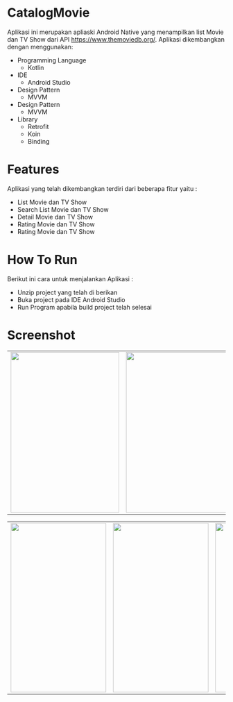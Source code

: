 # CatalogMovie

Aplikasi ini merupakan apliaski Android Native yang menampilkan list Movie dan TV Show dari API https://www.themoviedb.org/. Aplikasi dikembangkan dengan menggunakan:

<ul>
  <li>
    Programming Language
    <ul>
      <li>
        Kotlin
      </li>
    </ul>
   </li>
   <li>
    IDE
    <ul>
      <li>
        Android Studio
      </li>
    </ul>
   </li>
   <li>
      Design Pattern 
    <ul>
      <li>
        MVVM
      </li>
    </ul>
   </li>
   <li>
      Design Pattern 
    <ul>
      <li>
        MVVM
      </li>
    </ul>
   </li>
   <li>
      Library
    <ul>
      <li>
        Retrofit
      </li>
      <li>
        Koin
      </li>
      <li>
        Binding
      </li>
    </ul>
   </li>
</ul>

# Features

Aplikasi yang telah dikembangkan terdiri dari beberapa fitur yaitu :

<ul>
  <li>
    List Movie dan TV Show
  </li>
  <li>
    Search List Movie dan TV Show
  </li>
  <li>
    Detail Movie dan TV Show
  </li>
  <li>
    Rating Movie dan TV Show
  </li>
  <li>
    Rating Movie dan TV Show
  </li>
</ul>

# How To Run

Berikut ini cara untuk menjalankan Aplikasi :

<ul>
  <li>
    Unzip project yang telah di berikan
  </li>
  <li>
    Buka project pada IDE Android Studio
  </li>
  <li>
    Run Program apabila build project telah selesai
  </li>
</ul>

# Screenshot

<table style="width:100%">
    <tr>
      <td><img src="https://user-images.githubusercontent.com/94091611/157689829-5bb65dd9-9539-4e96-a8f0-ef6f40951743.jpg" data-canonical-src="https://user-images.githubusercontent.com/94091611/157689829-5bb65dd9-9539-4e96-a8f0-ef6f40951743.jpg" width="250" height="370" /></td>
      <td><img src="https://user-images.githubusercontent.com/94091611/157690009-d0e3c8f3-d862-4306-b177-146f2ccbdf2b.jpg" data-canonical-src="https://user-images.githubusercontent.com/94091611/157690009-d0e3c8f3-d862-4306-b177-146f2ccbdf2b.jpg" width="250" height="370" /></td>
      <td><img src="https://user-images.githubusercontent.com/94091611/157691007-dd0d9d5d-55de-4fb5-974e-3f597cf25407.jpg" data-canonical-src="https://user-images.githubusercontent.com/94091611/157691007-dd0d9d5d-55de-4fb5-974e-3f597cf25407.jpg" width="250" height="370" /></td>
      <td><img src="https://user-images.githubusercontent.com/94091611/157691124-f3488217-04fd-4b21-b17a-a0579fcb2748.jpg" data-canonical-src="https://user-images.githubusercontent.com/94091611/157691124-f3488217-04fd-4b21-b17a-a0579fcb2748.jpg" width="250" height="370" /></td>
    </tr>
</table>

<table style="width:100%">
    <tr>
      <td><img src="https://user-images.githubusercontent.com/94091611/157691455-6d6bef4d-c134-4e71-bc33-193967017ecb.jpg" data-canonical-src="https://user-images.githubusercontent.com/94091611/157691455-6d6bef4d-c134-4e71-bc33-193967017ecb.jpg" width="220" height="390" /></td>
      <td><img src="https://user-images.githubusercontent.com/94091611/157691529-663b43a1-2f73-45ff-a597-b8ffd383a5d3.jpg" data-canonical-src="https://user-images.githubusercontent.com/94091611/157691529-663b43a1-2f73-45ff-a597-b8ffd383a5d3.jpg" width="220" height="390" /></td>
      <td><img src="https://user-images.githubusercontent.com/94091611/157691708-fc0f553c-549b-423d-bc11-e29e56019189.jpg" data-canonical-src="https://user-images.githubusercontent.com/94091611/157691708-fc0f553c-549b-423d-bc11-e29e56019189.jpg" width="220" height="390" /></td>
    </tr>
</table>
